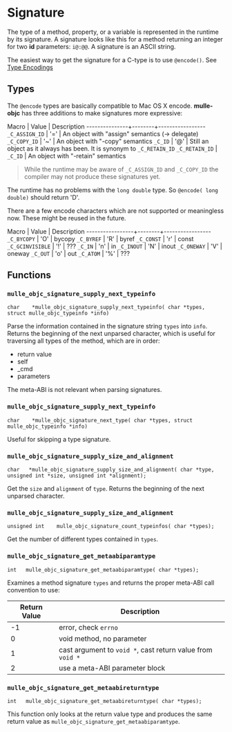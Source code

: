 # Signature

The type of a method, property, or a variable is represented in the runtime
by its signature. A signature looks like this for a method returning an integer for two **id** parameters: `i@:@@`. A signature is an ASCII string.

The easiest way to get the signature for a C-type is to use
`@encode()`. See [Type Encodings](//developer.apple.com/library/content/documentation/Cocoa/Conceptual/ObjCRuntimeGuide/Articles/ocrtTypeEncodings.html)

## Types

The `@encode` types are basically compatible to Mac OS X encode.
**mulle-objc** has three additions to make signatures more expressive:


Macro          | Value  | Description
---------------+--------+-----------------
`_C_ASSIGN_ID` |  '='   | An object with "assign" semantics (-> delegate)
`_C_COPY_ID`   |  '~'   | An object with "-copy" semantics
`_C_ID`        |  '@'   | Still an object as it always has been. It is synonym to `_C_RETAIN_ID`
`_C_RETAIN_ID` |  `_C_ID` | An object with "-retain" semantics


> While the runtime may be aware of `_C_ASSIGN_ID` and `_C_COPY_ID` the compiler 
> may not produce these signatures yet.

The runtime has no problems with the `long double` type. So `@encode( long double)`
should return 'D'.

There are a few encode characters which are not supported or meaningless now.
These might be reused in the future.


Macro            | Value  | Description
-----------------+--------+-----------------
`_C_BYCOPY`      | 'O'    | bycopy
`_C_BYREF`       | 'R'    | byref
`_C_CONST`       | 'r'    | const
`_C_GCINVISIBLE` | '!'    | ???
`_C_IN`          | 'n'    | in
`_C_INOUT`       | 'N'    | inout
`_C_ONEWAY`      | 'V'    | oneway
`_C_OUT`         | 'o'    | out
`_C_ATOM`        | '%'    | ???


## Functions

### `mulle_objc_signature_supply_next_typeinfo`

```
char    *mulle_objc_signature_supply_next_typeinfo( char *types, struct mulle_objc_typeinfo *info)
```

Parse the information contained in the signature string `types` into `info`.
Returns the beginning of the next unparsed character, which is useful for
traversing all types of the method, which are in order:

* return value
* self
* _cmd
* parameters

The meta-ABI is not relevant when parsing signatures.



### `mulle_objc_signature_supply_next_typeinfo`

```
char    *mulle_objc_signature_next_type( char *types, struct mulle_objc_typeinfo *info)
```

Useful for skipping a type signature.


### `mulle_objc_signature_supply_size_and_alignment`

```
char   *mulle_objc_signature_supply_size_and_alignment( char *type, unsigned int *size, unsigned int *alignment);
```

Get the `size` and `alignment` of `type`. Returns the beginning of the next
unparsed character.


### `mulle_objc_signature_supply_size_and_alignment`

```
unsigned int    mulle_objc_signature_count_typeinfos( char *types);
```

Get the number of different types contained in `types`.


### `mulle_objc_signature_get_metaabiparamtype`

```
int   mulle_objc_signature_get_metaabiparamtype( char *types);
```

Examines a method signature `types` and returns the proper meta-ABI call
convention to use:

Return Value | Description
-------------|-----------------------
-1           | error, check `errno`
0            | void method, no parameter
1            | cast argument to `void *`, cast return value from `void *`
2            | use a meta-ABI parameter block


### `mulle_objc_signature_get_metaabireturntype`

```
int   mulle_objc_signature_get_metaabireturntype( char *types);
```

This function only looks at the return value type and produces the same return value as `mulle_objc_signature_get_metaabiparamtype`.
